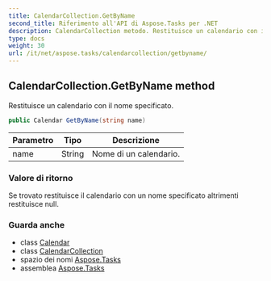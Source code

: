 ```yaml
---
title: CalendarCollection.GetByName
second_title: Riferimento all'API di Aspose.Tasks per .NET
description: CalendarCollection metodo. Restituisce un calendario con il nome specificato.
type: docs
weight: 30
url: /it/net/aspose.tasks/calendarcollection/getbyname/
---
```

## CalendarCollection.GetByName method

Restituisce un calendario con il nome specificato.

```csharp
public Calendar GetByName(string name)
```

| Parametro | Tipo | Descrizione |
| --- | --- | --- |
| name | String | Nome di un calendario. |

### Valore di ritorno

Se trovato restituisce il calendario con un nome specificato altrimenti restituisce null.

### Guarda anche

* class [Calendar](../../calendar/)
* class [CalendarCollection](../)
* spazio dei nomi [Aspose.Tasks](../../calendarcollection/)
* assemblea [Aspose.Tasks](../../../)


